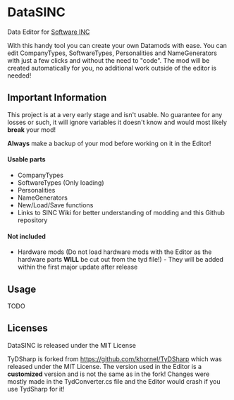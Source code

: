 # DataSINC
 Data Editor for [Software INC](https://softwareinc.coredumping.com/)
 
 With this handy tool you can create your own Datamods with ease. You can edit CompanyTypes, SoftwareTypes, Personalities and NameGenerators with just a few clicks and without the need to "code". The mod will be created automatically for you, no additional work outside of the editor is needed!
 
## Important Information

This project is at a very early stage and isn't usable.
No guarantee for any losses or such, it will ignore variables it doesn't know and would most likely **break** your mod!

**Always** make a backup of your mod before working on it in the Editor!

#### Usable parts

* CompanyTypes
* SoftwareTypes (Only loading)
* Personalities
* NameGenerators
* New/Load/Save functions
* Links to SINC Wiki for better understanding of modding and this Github repository

#### Not included

* Hardware mods (Do not load hardware mods with the Editor as the hardware parts **WILL** be cut out from the tyd file!) - They will be added within the first major update after release

## Usage
TODO

## Licenses

DataSINC is released under the MIT License

TyDSharp is forked from https://github.com/khornel/TyDSharp which was released under the MIT License. The version used in the Editor is a **customized** version and is not the same as in the fork!
Changes were mostly made in the TydConverter.cs file and the Editor would crash if you use TydSharp for it!
